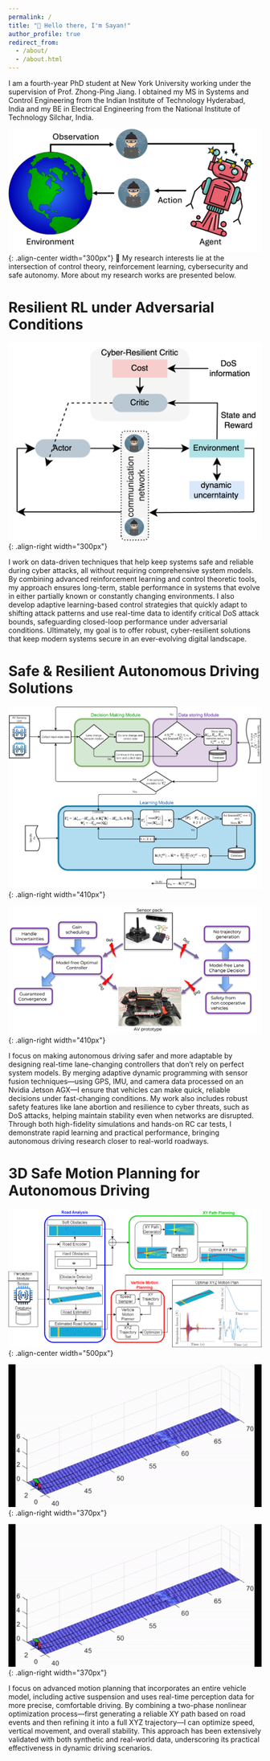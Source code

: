 ```yaml
---
permalink: /
title: "👋 Hello there, I'm Sayan!"
author_profile: true
redirect_from: 
  - /about/
  - /about.html
---
```


I am a fourth-year PhD student at New York University working under the supervision of Prof. Zhong-Ping Jiang. I obtained my MS in Systems and Control Engineering from the Indian Institute of Technology Hyderabad, India and my BE in Electrical Engineering from the National Institute of Technology Silchar, India.

![illustration of cyber resilient RL agent](/images/DoSRL.png){: .align-center width="300px"}
🔬 My research interests lie at the intersection of control theory, reinforcement learning, cybersecurity and safe autonomy. More about my research works are presented below.



Resilient RL under Adversarial Conditions
======
![illustration of cyber attacks on RL agent](/images/cyberResilientActiveActorCritic.png){: .align-right width="300px"}

I work on data-driven techniques that help keep systems safe and reliable during cyber attacks, all without requiring comprehensive system models. By combining advanced reinforcement learning and control theoretic tools, my approach ensures long-term, stable performance in systems that evolve in either partially known or constantly changing environments. I also develop adaptive learning-based control strategies that quickly adapt to shifting attack patterns and use real-time data to identify critical DoS attack bounds, safeguarding closed-loop performance under adversarial conditions. Ultimately, my goal is to offer robust, cyber-resilient solutions that keep modern systems secure in an ever-evolving digital landscape.

Safe & Resilient Autonomous Driving Solutions
======
![illustration of learning gain-scheduling](/images/learnGainScheduling.jpg){: .align-right width="410px"}

![illustration of learning gain-scheduling](/images/RCDos.png){: .align-right width="410px"}

I focus on making autonomous driving safer and more adaptable by designing real-time lane-changing controllers that don’t rely on perfect system models. By merging adaptive dynamic programming with sensor fusion techniques—using GPS, IMU, and camera data processed on an Nvidia Jetson AGX—I ensure that vehicles can make quick, reliable decisions under fast-changing conditions. My work also includes robust safety features like lane abortion and resilience to cyber threats, such as DoS attacks, helping maintain stability even when networks are disrupted. Through both high-fidelity simulations and hands-on RC car tests, I demonstrate rapid learning and practical performance, bringing autonomous driving research closer to real-world roadways.

3D Safe Motion Planning for Autonomous Driving
======
![illustration of algorithm](/images/latticePlanner_jiang_color_updated1-2.png){: .align-center width="500px"}

![illustration of no suspension](/images/accNoSusDemo.gif){: .align-right width="370px"}

![illustration of active suspension](/images/accSusDemo.gif){: .align-right width="370px"}

I focus on advanced motion planning that incorporates an entire vehicle model, including active suspension and uses real-time perception data for more precise, comfortable driving. By combining a two-phase nonlinear optimization process—first generating a reliable XY path based on road events and then refining it into a full XYZ trajectory—I can optimize speed, vertical movement, and overall stability. This approach has been extensively validated with both synthetic and real-world data, underscoring its practical effectiveness in dynamic driving scenarios.






